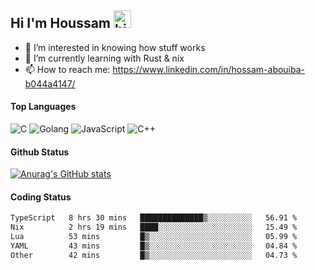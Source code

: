 ## Hi I'm Houssam <img src="https://user-images.githubusercontent.com/1303154/88677602-1635ba80-d120-11ea-84d8-d263ba5fc3c0.gif" width="28px" alt="hi">

- 👀 I’m interested in knowing how stuff works
- 🔭 I’m currently learning with Rust & nix
- 📫 How to reach me: https://www.linkedin.com/in/hossam-abouiba-b044a4147/

#### Top Languages

![C](https://img.shields.io/badge/c-%2300599C.svg?style=for-the-badge&logo=c&logoColor=white)
![Golang](https://img.shields.io/badge/go-blue?style=for-the-badge&logo=Goland)
![JavaScript](https://img.shields.io/badge/javascript-%23323330.svg?style=for-the-badge&logo=javascript&logoColor=%23F7DF1E)
![C++](https://img.shields.io/badge/C%2B%2B-blue?style=for-the-badge&logo=C%2B%2B)


#### Github Status
[![Anurag's GitHub stats](https://github-readme-stats.vercel.app/api?username=0xhoussam&theme=tokyonight)](https://github.com/anuraghazra/github-readme-stats)

#### Coding Status
<!--START_SECTION:waka-->

```txt
TypeScript   8 hrs 30 mins   ██████████████▒░░░░░░░░░░   56.91 %
Nix          2 hrs 19 mins   ████░░░░░░░░░░░░░░░░░░░░░   15.49 %
Lua          53 mins         █▒░░░░░░░░░░░░░░░░░░░░░░░   05.99 %
YAML         43 mins         █▒░░░░░░░░░░░░░░░░░░░░░░░   04.84 %
Other        42 mins         █▒░░░░░░░░░░░░░░░░░░░░░░░   04.73 %
```

<!--END_SECTION:waka-->
